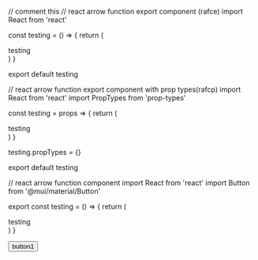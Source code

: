 // comment this
// react arrow function export component (rafce)
import React from 'react'

const testing = () => {
  return (
    <div>testing</div>
  )
}

export default testing


// react arrow function export component with prop types(rafcp)
import React from 'react'
import PropTypes from 'prop-types'

const testing = props => {
  return (
    <div>testing</div>
  )
}

testing.propTypes = {}

export default testing


// react arrow function component
import React from 'react'
import Button from '@mui/material/Button'

export const testing = () => {
  return (
    <div>testing</div>
  )
}


<Button variant="outlined" color="primary">
  button1
</Button>